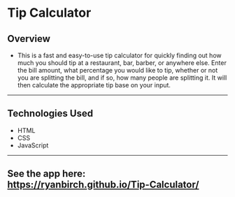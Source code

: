 # Tip Calculator

## Overview
* This is a fast and easy-to-use tip calculator for quickly finding out how much you should tip at a restaurant, bar, barber, or anywhere else. Enter the bill amount, what percentage you would like to tip, whether or not you are splitting the bill, and if so, how many people are splitting it. It will then calculate the appropriate tip base on your input. 

---

## Technologies Used
* HTML
* CSS
* JavaScript

---

## See the app here: <https://ryanbirch.github.io/Tip-Calculator/>